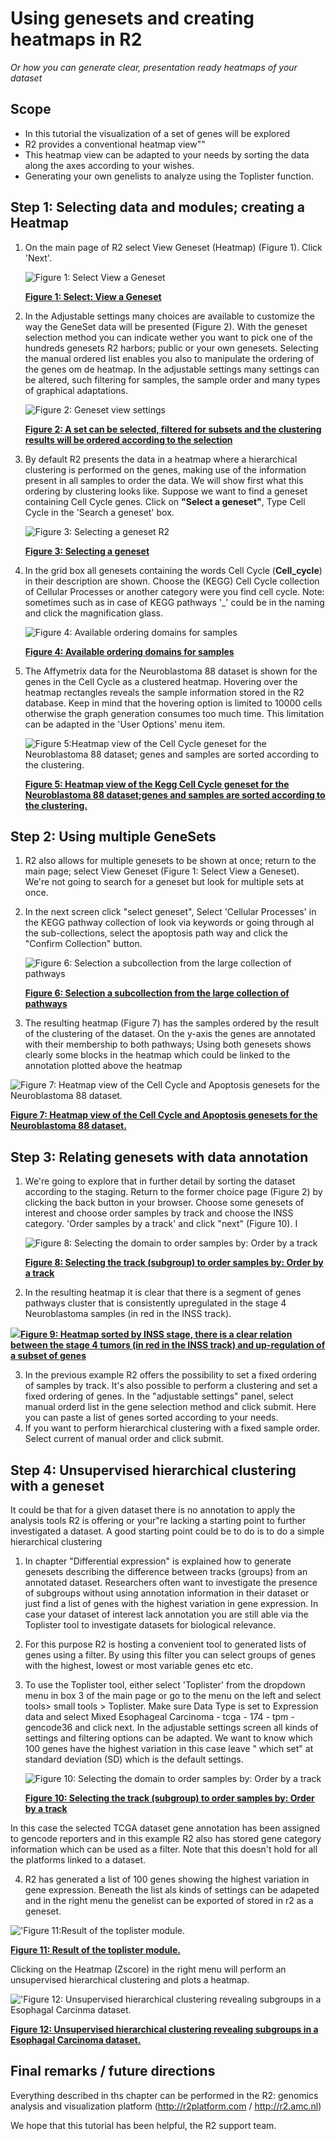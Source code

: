 <a id="using_Genesets_creating_Heatmaps"></a>

Using genesets and creating heatmaps in R2
===============================



*Or how you can generate clear, presentation ready heatmaps of your
dataset*


Scope
-----

-   In this tutorial the visualization of a set of genes will be
    explored
-   R2 provides a conventional heatmap view""
-   This heatmap view can be adapted to your needs by sorting the data
    along the axes according to your wishes.
-   Generating your own genelists to analyze using the
    Toplister function.

    
    
Step 1: Selecting data and modules; creating a Heatmap
---------------

1.  On the main page of R2 select View Geneset (Heatmap) (Figure 1).
    Click 'Next'.
    
	![](_static/images/Usinggenesets/UsingGenesets_Select1a.png "Figure    1: Select View a    Geneset")
	
	[**Figure    1: Select: View a Geneset**](_static/images/Usinggenesets/UsingGenesets_Select1a.png)
	
2.  In the Adjustable settings many choices are available to customize
    the way the GeneSet data will be presented (Figure 2). With the geneset selection method you can indicate wether you want to pick one of the hundreds genesets R2 harbors; public or your own genesets. Selecting the manual ordered list enables you also to manipulate the ordering of the genes om de heatmap. In the adjustable settings many settings can be altered, such filtering for samples, the sample order and many types of graphical adaptations.

    ![](_static/images/Usinggenesets/UsingGenesets_Settings1a.png "Figure 2: Geneset view settings")

    [**Figure    2: A set can be selected, filtered for subsets and the clustering results will be ordered according to the selection**](_static/images/Usinggenesets/UsingGenesets_Settings1a.png)

3.  By default R2 presents the data in a heatmap where a hierarchical clustering is performed on the genes, making use of the information present in all samples to order the data. We will show  first what this ordering by clustering looks like. Suppose we want to find a geneset
containing Cell Cycle genes. Click on **"Select a geneset"**, Type Cell Cycle in the 'Search a geneset' box.

    ![](_static/images/Usinggenesets/UsingGenesets_Collections1a.png "Figure    3: Selecting a geneset  R2")

    [**Figure 3: Selecting a geneset**](_static/images/Usinggenesets/UsingGenesets_Collections1a.png)

	
4. In the grid box all genesets containing the words Cell Cycle (**Cell_cycle**) in
    their description are shown. Choose the (KEGG) Cell Cycle collection of Cellular Processes or another category were you find cell cycle. Note: sometimes such as in case of KEGG pathways '_' could be in the naming  and click the magnification glass.

   ![](_static/images/Usinggenesets/UsingGenesets_Ordering.png "Figure    4: Available ordering domains for  samples")

   [**Figure    4: Available ordering domains for    samples**](_static/images/Usinggenesets/UsingGenesets_Ordering.png)


5.  The Affymetrix data for the Neuroblastoma 88 dataset is shown for
    the genes in the Cell Cycle as a clustered heatmap. Hovering over
    the heatmap rectangles reveals the sample information stored in the
    R2 database. Keep in mind that the hovering option is limited to
    10000 cells otherwise the graph generation consumes too much time.
    This limitation can be adapted in the 'User Options' menu item.

    ![](_static/images/Usinggenesets/UsingGenesets_Heatmap.png "Figure 5:Heatmap view of the Cell Cycle geneset for the Neuroblastoma 88 dataset; genes and samples are sorted according to the clustering.")
	
    [**Figure 5: Heatmap view of the Kegg Cell Cycle geneset for the Neuroblastoma 88 dataset;genes and samples are sorted according to the clustering.**](_static/images/Usinggenesets/UsingGenesets_Heatmap.png)
	


Step 2: Using multiple GeneSets
---------------

1.  R2 also allows for multiple genesets to be shown at once; return to
    the main page; select View Geneset (Figure 1: Select View
    a Geneset). We're not going to search for a geneset but look for
    multiple sets at once. 
2.  In the next screen click "select geneset",  Select 'Cellular Processes' in the KEGG pathway collection of look via keywords or going through al the sub-collections, select the apoptosis path way and click  the "Confirm Collection" button.
    
	![](_static/images/Usinggenesets/UsingGenesets_multiplegenesets.png "Figure 6: Selection a subcollection from the large collection of pathways")
	
	[**Figure    6: Selection a subcollection from the large collection of pathways**](_static/images/UsingGenesets_multiplegenesets.png)
	

3. The resulting heatmap (Figure 7) has the samples ordered by the
    result of the clustering of the dataset. On the y-axis the genes are
    annotated with their membership to both pathways;  Using both genesets shows clearly some blocks in the heatmap which could be linked to the annotation plotted above the heatmap


![](_static/images/Usinggenesets/UsingGenesets_Heatmap_multiple.png "Figure 7: Heatmap view of the Cell Cycle and Apoptosis genesets for the Neuroblastoma 88 dataset.")
	
[**Figure 7: Heatmap view of the Cell Cycle and Apoptosis genesets for the Neuroblastoma 88 dataset.**](_static/images/Usinggenesets/UsingGenesets_Heatmap_multiple.png)
	



Step 3: Relating genesets with data annotation
---------------

1.  We're going to explore that in further detail by sorting the dataset
    according to the staging. Return to the former choice page
    (Figure 2) by clicking the back button in your browser. Choose some genesets of interest and choose order samples by track and choose the INSS category. 
    'Order samples by a track' and click "next" (Figure 10). I
    
	![](_static/images/Usinggenesets/UsingGenesets_sortedbytrack.png "Figure 8: Selecting the domain to order samples by: Order by a    track")
	
	[**Figure 8: Selecting the track (subgroup) to order samples by: Order by a  track**](_static/images/Usinggenesets/UsingGenesets_sortedbytrack.png)
	

2. In the resulting heatmap it is clear that there is a segment of
    genes pathways cluster that is consistently
    upregulated in the stage 4 Neuroblastoma samples (in red in the
    INSS track).

[![](_static/images/Usinggenesets/UsingGenesets_HeatmapSorted1a.png)**Figure
    9: Heatmap sorted by INSS stage, there is a clear relation between
    the stage 4 tumors (in red in the INSS track) and up-regulation of a
    subset of genes**](_static/images/UsingGenesets/UsingGenesets_HeatmapSorted1a.png)



3. In the previous example R2 offers the possibility to set a fixed
    ordering of samples by track. It's also possible to perform a
    clustering and set a fixed ordering of genes. In the "adjustable
    settings" panel, select manual orderd list in the gene selection
    method and click submit. Here you can paste a list of
    genes sorted according to your needs.
4. If you want to perform hierarchical clustering with a fixed
    sample order. Select current of manual order and click
    submit.



Step 4: Unsupervised hierarchical clustering with a geneset
---------------



It could be that for a given dataset there is no annotation to apply the
analysis tools R2 is offering or your"re lacking a starting point to
further investigated a dataset. A good starting point could be to do is
to do a simple hierarchical clustering



1.  In chapter "Differential expression" is explained how to
    generate genesets describing the difference between tracks (groups)
    from an annotated dataset. Researchers often want to investigate the
    presence of subgroups without using annotation information in their
    dataset or just find a list of genes with the highest variation in
    gene expression. In case your dataset of interest lack annotation
    you are still able via the Toplister tool to investigate datasets
    for biological relevance.
2.  For this purpose R2 is hosting a convenient tool to generated lists
    of genes using a filter. By using this filter you can select groups
    of genes with the highest, lowest or most variable genes etc etc.
3.  To use the Toplister tool, either select 'Toplister' from the dropdown menu 
    in box 3 of the main page or go to the menu on the left and select
    tools> small tools > Toplister. Make sure Data Type is set to
    Expression data and select Mixed Esophageal Carcinoma - tcga - 174 - tpm - gencode36  and click next. In the adjustable settings
    screen all kinds of settings and filtering options can be adapted.
    We want to know which 100 genes have the highest variation in this
    case leave " which set" at standard deviation (SD) which is the
    default settings.

    ![](_static/images/Usinggenesets/UsingGenesets_Toplister.png "Figure    10: Selecting the domain to order samples by: Order by a    track")

    [**Figure    10: Selecting the track (subgroup) to order samples by: Order by a  track**](_static/images/Usinggenesets/UsingGenesets_Toplister.png)


In this case the selected TCGA dataset gene annotation has been assigned to gencode reporters and in this example R2 also has stored gene category information which can be used as a filter. Note that this doesn't hold for all the platforms linked to a dataset.


4.  R2 has generated a list of 100 genes showing the highest variation
    in gene expression. Beneath the list als kinds  of settings can be adapeted and in the right menu the genelist can be exported of stored in r2 as a geneset.

![](_static/images/Usinggenesets/UsingGenesets_toplisteroptions.png "'Figure 11:Result of the toplister module.")

[**Figure 11: Result of the toplister module.**](_static/images/Usinggenesets/UsingGenesets_toplisteroptions.png)


Clicking on the Heatmap (Zscore)  in the right menu will perform an  unsupervised hierarchical clustering and plots a heatmap. 


![](_static/images/Usinggenesets/UsingGenesets_Unsupervised1a.png "'Figure 12: Unsupervised hierarchical clustering revealing subgroups in a Esophagal Carcinma dataset.")
	
[**Figure 12: Unsupervised hierarchical clustering revealing subgroups in a Esophagal Carcinoma dataset.**](_static/images/Usinggenesets/UsingGenesets_Unsupervised1a.png)



Final remarks / future directions
---------------------------------


Everything described in ths chapter can be performed in the R2: genomics analysis and visualization platform (http://r2platform.com / http://r2.amc.nl) 


We hope that this tutorial has been helpful, the R2 support team.


